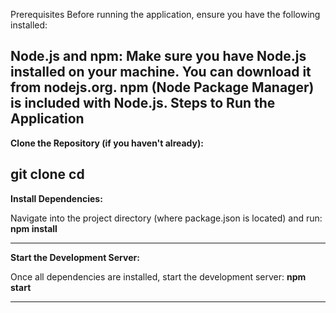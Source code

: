 Prerequisites
Before running the application, ensure you have the following installed:

Node.js and npm: Make sure you have Node.js installed on your machine. You can download it from nodejs.org. npm (Node Package Manager) is included with Node.js.
Steps to Run the Application
--------------------------------------
**Clone the Repository (if you haven't already):**

git clone <repository-url>
cd <repository-folder>
-----------------------------------------
**Install Dependencies:**

Navigate into the project directory (where package.json is located) and run:
**npm install**

---------------------------------------
**Start the Development Server:**

Once all dependencies are installed, start the development server:
**npm start**

----------------------------------------
